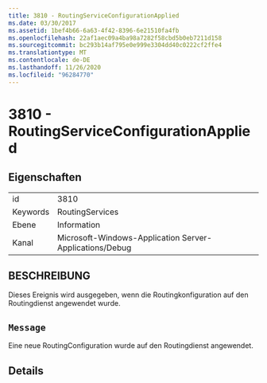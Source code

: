 ```yaml
---
title: 3810 - RoutingServiceConfigurationApplied
ms.date: 03/30/2017
ms.assetid: 1bef4b66-6a63-4f42-8396-6e21510fa4fb
ms.openlocfilehash: 22af1aec09a4ba98a7282f58cbd5b0eb7211d158
ms.sourcegitcommit: bc293b14af795e0e999e3304dd40c0222cf2ffe4
ms.translationtype: MT
ms.contentlocale: de-DE
ms.lasthandoff: 11/26/2020
ms.locfileid: "96284770"
---
```

# <a name="3810---routingserviceconfigurationapplied"></a>3810 - RoutingServiceConfigurationApplied

## <a name="properties"></a>Eigenschaften  
  
|||  
|-|-|  
|id|3810|  
|Keywords|RoutingServices|  
|Ebene|Information|  
|Kanal|Microsoft-Windows-Application Server-Applications/Debug|  
  
## <a name="description"></a>BESCHREIBUNG  

 Dieses Ereignis wird ausgegeben, wenn die Routingkonfiguration auf den Routingdienst angewendet wurde.  
  
## <a name="message"></a>`Message`  

 Eine neue RoutingConfiguration wurde auf den Routingdienst angewendet.  
  
## <a name="details"></a>Details

